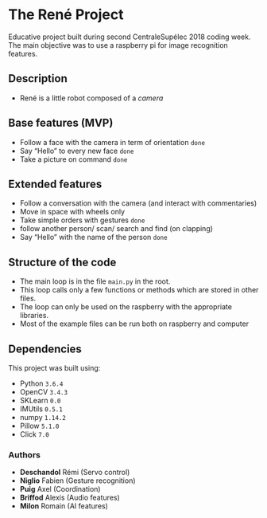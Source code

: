 # The René Project
Educative project built during second CentraleSupélec 2018 coding week. The main objective was to use
a raspberry pi for image recognition features.

## Description
-   René is a little robot composed of a *camera*

## Base features (MVP)
-	Follow a face with the camera in term of orientation `done`
-	Say “Hello” to every new face `done`
-	Take a picture on command `done`

## Extended features
-	Follow a conversation with the camera (and interact with commentaries)
-	Move in space with wheels only
-	Take simple orders with gestures `done`
-   follow another person/ scan/ search and find (on clapping)
-	Say “Hello” with the name of the person `done`

## Structure of the code
-   The main loop is in the file `main.py` in the root.
-   This loop calls only a few functions or methods which are stored in other files.
-   The loop can only be used on the raspberry with the appropriate libraries.
-   Most of the example files can be run both on raspberry and computer

## Dependencies
This project was built using:
* Python `3.6.4`
* OpenCV `3.4.3`
* SKLearn `0.0`
* IMUtils `0.5.1`
* numpy `1.14.2`
* Pillow `5.1.0`
* Click `7.0`

### Authors
* **Deschandol** Rémi (Servo control)
* **Niglio** Fabien (Gesture recognition)
* **Puig** Axel (Coordination)
* **Briffod** Alexis (Audio features)
* **Milon** Romain (AI features)
